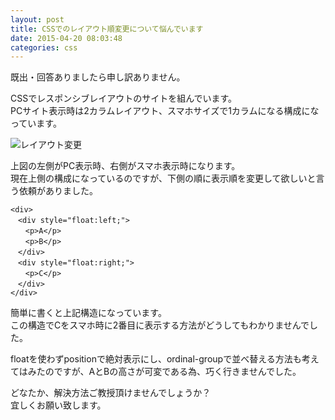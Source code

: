 ```yaml
---
layout: post
title: CSSでのレイアウト順変更について悩んでいます
date: 2015-04-20 08:03:48
categories: css
---
```

<p>既出・回答ありましたら申し訳ありません。</p>

<p>CSSでレスポンシブレイアウトのサイトを組んでいます。<br>
PCサイト表示時は2カラムレイアウト、スマホサイズで1カラムになる構成になっています。</p>

<p><img src="https://i.stack.imgur.com/ECt9V.jpg" alt="レイアウト変更"></p>

<p>上図の左側がPC表示時、右側がスマホ表示時になります。<br>
現在上側の構成になっているのですが、下側の順に表示順を変更して欲しいと言う依頼がありました。</p>

<pre><code>&lt;div&gt;
　&lt;div style="float:left;"&gt;
　　&lt;p&gt;A&lt;/p&gt;
　　&lt;p&gt;B&lt;/p&gt;
　&lt;/div&gt;
　&lt;div style="float:right;"&gt;
　　&lt;p&gt;C&lt;/p&gt;
　&lt;/div&gt;
&lt;/div&gt;
</code></pre>

<p>簡単に書くと上記構造になっています。<br>
この構造でCをスマホ時に2番目に表示する方法がどうしてもわかりませんでした。</p>

<p>floatを使わずpositionで絶対表示にし、ordinal-groupで並べ替える方法も考えてはみたのですが、AとBの高さが可変である為、巧く行きませんでした。</p>

<p>どなたか、解決方法ご教授頂けませんでしょうか？<br>
宜しくお願い致します。</p>
